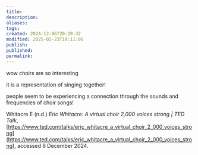 ```yaml
---
title: 
description: 
aliases: 
tags: 
created: 2024-12-06T20:29:32
modified: 2025-02-23T19:11:06
publish: 
published: 
permalink: 
---
```


wow choirs are so interesting

it is a representation of singing together!

people seem to be experiencing a connection through the sounds and frequencies of choir songs!


Whitacre E (n.d.) _Eric Whitacre: A virtual choir 2,000 voices strong | TED Talk_, [https://www.ted.com/talks/eric_whitacre_a_virtual_choir_2_000_voices_strong](https://www.ted.com/talks/eric_whitacre_a_virtual_choir_2_000_voices_strong), accessed 6 December 2024.
